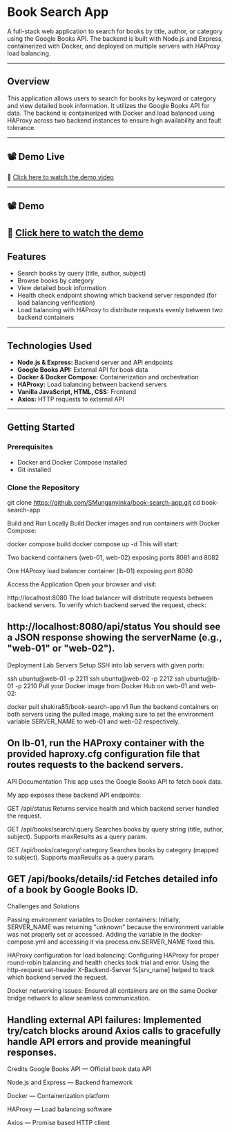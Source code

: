 # Book Search App

A full-stack web application to search for books by title, author, or category using the Google Books API. The backend is built with Node.js and Express, containerized with Docker, and deployed on multiple servers with HAProxy load balancing.



---

## Overview

This application allows users to search for books by keyword or category and view detailed book information. It utilizes the Google Books API for data. The backend is containerized with Docker and load balanced using HAProxy across two backend instances to ensure high availability and fault tolerance.

---
 ## 📽️ Demo Live

🔗 [Click here to watch the demo video](https://www.youtube.com/watch?v=tKkS-Lykxng)

---

## 📽️ Demo

🔗 [Click here to watch the demo](https://bookworm-hub-c6m3.onrender.com/)
---

## Features

- Search books by query (title, author, subject)
- Browse books by category
- View detailed book information
- Health check endpoint showing which backend server responded (for load balancing verification)
- Load balancing with HAProxy to distribute requests evenly between two backend containers

---

## Technologies Used

- **Node.js & Express:** Backend server and API endpoints  
- **Google Books API:** External API for book data  
- **Docker & Docker Compose:** Containerization and orchestration  
- **HAProxy:** Load balancing between backend servers  
- **Vanilla JavaScript, HTML, CSS:** Frontend  
- **Axios:** HTTP requests to external API  

---

## Getting Started

### Prerequisites

- Docker and Docker Compose installed  
- Git installed  

### Clone the Repository


git clone https://github.com/SMunganyinka/book-search-app.git
cd book-search-app


Build and Run Locally
Build Docker images and run containers with Docker Compose:

docker compose build
docker compose up -d
This will start:

Two backend containers (web-01, web-02) exposing ports 8081 and 8082

One HAProxy load balancer container (lb-01) exposing port 8080

Access the Application
Open your browser and visit:


http://localhost:8080
The load balancer will distribute requests between backend servers. To verify which backend served the request, check:


http://localhost:8080/api/status
You should see a JSON response showing the serverName (e.g., "web-01" or "web-02").
---
Deployment
Lab Servers Setup
SSH into lab servers with given ports:

ssh ubuntu@web-01 -p 2211
ssh ubuntu@web-02 -p 2212
ssh ubuntu@lb-01 -p 2210
Pull your Docker image from Docker Hub on web-01 and web-02:

docker pull shakira85/book-search-app:v1
Run the backend containers on both servers using the pulled image, making sure to set the environment variable SERVER_NAME to web-01 and web-02 respectively.

On lb-01, run the HAProxy container with the provided haproxy.cfg configuration file that routes requests to the backend servers.
---
API Documentation
This app uses the Google Books API to fetch book data.

My app exposes these backend API endpoints:

GET /api/status
Returns service health and which backend server handled the request.

GET /api/books/search/:query
Searches books by query string (title, author, subject). Supports maxResults as a query param.

GET /api/books/category/:category
Searches books by category (mapped to subject). Supports maxResults as a query param.

GET /api/books/details/:id
Fetches detailed info of a book by Google Books ID.
---
Challenges and Solutions

Passing environment variables to Docker containers:
Initially, SERVER_NAME was returning "unknown" because the environment variable was not properly set or accessed. Adding the variable in the docker-compose.yml and accessing it via process.env.SERVER_NAME fixed this.

HAProxy configuration for load balancing:
Configuring HAProxy for proper round-robin balancing and health checks took trial and error. Using the http-request set-header X-Backend-Server %[srv_name] helped to track which backend served the request.

Docker networking issues:
Ensured all containers are on the same Docker bridge network to allow seamless communication.

Handling external API failures:
Implemented try/catch blocks around Axios calls to gracefully handle API errors and provide meaningful responses.
---
Credits
Google Books API — Official book data API

Node.js and Express — Backend framework

Docker — Containerization platform

HAProxy — Load balancing software

Axios — Promise based HTTP client

